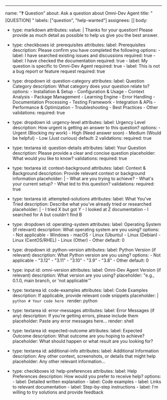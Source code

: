 ---
name: "❓ Question"
about: Ask a question about Omni-Dev Agent
title: "[QUESTION] "
labels: ["question", "help-wanted"]
assignees: []
body:
  - type: markdown
    attributes:
      value: |
        Thanks for your question! Please provide as much detail as possible to help us give you the best answer.
  
  - type: checkboxes
    id: prerequisites
    attributes:
      label: Prerequisites
      description: Please confirm you have completed the following
      options:
        - label: I have searched existing issues and discussions
          required: true
        - label: I have checked the documentation
          required: true
        - label: My question is specific to Omni-Dev Agent
          required: true
        - label: This is not a bug report or feature request
          required: true

  - type: dropdown
    id: question-category
    attributes:
      label: Question Category
      description: What category does your question relate to?
      options:
        - Installation & Setup
        - Configuration & Usage
        - Context Analysis
        - Package Management
        - Learning Engine
        - Error Handling
        - Documentation Processing
        - Testing Framework
        - Integration & APIs
        - Performance & Optimization
        - Troubleshooting
        - Best Practices
        - Other
    validations:
      required: true

  - type: dropdown
    id: urgency-level
    attributes:
      label: Urgency Level
      description: How urgent is getting an answer to this question?
      options:
        - Urgent (Blocking my work)
        - High (Need answer soon)
        - Medium (Would be helpful)
        - Low (Just curious)
      default: 2
    validations:
      required: true

  - type: textarea
    id: question-details
    attributes:
      label: Your Question
      description: Please provide a clear and concise question
      placeholder: What would you like to know?
    validations:
      required: true

  - type: textarea
    id: context-background
    attributes:
      label: Context & Background
      description: Provide relevant context or background information
      placeholder: |
        - What are you trying to achieve?
        - What's your current setup?
        - What led to this question?
    validations:
      required: true

  - type: textarea
    id: attempted-solutions
    attributes:
      label: What You've Tried
      description: Describe what you've already tried or researched
      placeholder: |
        - I tried X but got Y
        - I looked at Z documentation
        - I searched for A but couldn't find B

  - type: dropdown
    id: operating-system
    attributes:
      label: Operating System (if relevant)
      description: What operating system are you using?
      options:
        - Not applicable
        - Windows
        - macOS
        - Linux (Ubuntu)
        - Linux (Debian)
        - Linux (CentOS/RHEL)
        - Linux (Other)
        - Other
      default: 0

  - type: dropdown
    id: python-version
    attributes:
      label: Python Version (if relevant)
      description: What Python version are you using?
      options:
        - Not applicable
        - "3.12"
        - "3.11"
        - "3.10"
        - "3.9"
        - "3.8"
        - Other
      default: 0

  - type: input
    id: omni-version
    attributes:
      label: Omni-Dev Agent Version (if relevant)
      description: What version are you using?
      placeholder: "e.g., 0.1.0, main branch, or 'not applicable'"

  - type: textarea
    id: code-examples
    attributes:
      label: Code Examples
      description: If applicable, provide relevant code snippets
      placeholder: |
        ```python
        # Your code here
        ```
      render: python

  - type: textarea
    id: error-messages
    attributes:
      label: Error Messages (if any)
      description: If you're getting errors, please include them
      placeholder: Paste any error messages here...
      render: shell

  - type: textarea
    id: expected-outcome
    attributes:
      label: Expected Outcome
      description: What outcome are you hoping to achieve?
      placeholder: What should happen or what result are you looking for?

  - type: textarea
    id: additional-info
    attributes:
      label: Additional Information
      description: Any other context, screenshots, or details that might help
      placeholder: Any other relevant information...

  - type: checkboxes
    id: help-preferences
    attributes:
      label: Help Preferences
      description: How would you prefer to receive help?
      options:
        - label: Detailed written explanation
        - label: Code examples
        - label: Links to relevant documentation
        - label: Step-by-step instructions
        - label: I'm willing to try solutions and provide feedback
